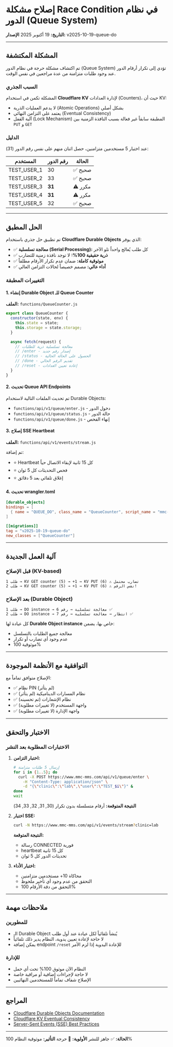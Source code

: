 # إصلاح مشكلة Race Condition في نظام الدور (Queue System)

**التاريخ:** 19 أكتوبر 2025
**الإصدار:** v2025-10-19-queue-do

---

## المشكلة المكتشفة

تم اكتشاف مشكلة حرجة في نظام الدور (Queue System) تؤدي إلى تكرار أرقام الدور عند وجود طلبات متزامنة من عدة مراجعين في نفس الوقت.

### السبب الجذري

المشكلة تكمن في استخدام **Cloudflare KV** لإدارة العدادات (Counters)، حيث أن KV:
- لا يدعم العمليات الذرية (Atomic Operations) بشكل أصلي
- يعتمد على التزامن النهائي (Eventual Consistency)
- آلية القفل (Lock Mechanism) المطبقة سابقاً غير فعالة بسبب النافذة الزمنية بين `PUT` و `GET`

### الدليل

عند اختبار 5 مستخدمين متزامنين، حصل اثنان منهم على نفس رقم الدور (31):

| المستخدم | رقم الدور | الحالة |
|---------|-----------|--------|
| TEST_USER_1 | 30 | ✅ صحيح |
| TEST_USER_2 | 33 | ✅ صحيح |
| TEST_USER_3 | **31** | ⚠️ مكرر |
| TEST_USER_4 | **31** | ⚠️ مكرر |
| TEST_USER_5 | 32 | ✅ صحيح |

---

## الحل المطبق

تم تطبيق حل جذري باستخدام **Cloudflare Durable Objects** الذي يوفر:
- ✅ **معالجة تسلسلية (Serial Processing):** كل طلب يُعالج واحداً تلو الآخر
- ✅ **ذرية حقيقية 100%:** لا توجد نافذة زمنية للتضارب
- ✅ **موثوقية كاملة:** ضمان عدم تكرار الأرقام مطلقاً
- ✅ **أداء عالي:** مصمم خصيصاً لحالات التزامن العالي

### التغييرات المطبقة

#### 1. إنشاء Durable Object للـ Queue Counter

**الملف:** `functions/QueueCounter.js`

```javascript
export class QueueCounter {
  constructor(state, env) {
    this.state = state;
    this.storage = state.storage;
  }

  async fetch(request) {
    // معالجة تسلسلية ذرية للطلبات
    // /enter - إصدار رقم جديد
    // /status - الحصول على الحالة الحالية
    // /done - تقديم الرقم الحالي
    // /reset - إعادة تعيين العدادات
  }
}
```

#### 2. تحديث Queue API Endpoints

تم تحديث الملفات التالية لاستخدام Durable Objects:
- `functions/api/v1/queue/enter.js` - دخول الدور
- `functions/api/v1/queue/status.js` - حالة الدور
- `functions/api/v1/queue/done.js` - إنهاء الفحص

#### 3. إصلاح SSE Heartbeat

**الملف:** `functions/api/v1/events/stream.js`

تم إضافة:
- ⭐ Heartbeat كل 15 ثانية لإبقاء الاتصال حياً
- ⭐ فحص التحديثات كل 5 ثوان
- ⭐ إغلاق تلقائي بعد 5 دقائق

#### 4. تحديث wrangler.toml

```toml
[durable_objects]
bindings = [
  { name = "QUEUE_DO", class_name = "QueueCounter", script_name = "mmc-mms" }
]

[[migrations]]
tag = "v2025-10-19-queue-do"
new_classes = ["QueueCounter"]
```

---

## آلية العمل الجديدة

### قبل الإصلاح (KV-based)
```
طلب 1 → KV GET counter (5) → +1 → KV PUT (6) ⚠️ تضارب محتمل
طلب 2 → KV GET counter (5) → +1 → KV PUT (6) ⚠️ نفس الرقم!
```

### بعد الإصلاح (Durable Object)
```
طلب 1 → DO instance → معالجة تسلسلية → رقم 6 ✅
طلب 2 → DO instance → انتظار → معالجة تسلسلية → رقم 7 ✅
```

كل عيادة لها **Durable Object instance** خاص بها، يضمن:
- معالجة جميع الطلبات بالتسلسل
- عدم وجود أي تضارب أو تكرار
- موثوقية 100%

---

## التوافقية مع الأنظمة الموجودة

الإصلاح متوافق تماماً مع:
- ✅ نظام PIN (لم يتأثر)
- ✅ نظام المسارات الديناميكية (لم يتأثر)
- ✅ نظام الإشعارات (تم تحسينه)
- ✅ واجهة المستخدم (لا تغييرات مطلوبة)
- ✅ واجهة الإدارة (لا تغييرات مطلوبة)

---

## الاختبار والتحقق

### الاختبارات المطلوبة بعد النشر

1. **اختبار التزامن:**
   ```bash
   # إرسال 5 طلبات متزامنة
   for i in {1..5}; do
     curl -X POST https://www.mmc-mms.com/api/v1/queue/enter \
       -H "Content-Type: application/json" \
       -d "{\"clinic\":\"lab\",\"user\":\"TEST_$i\"}" &
   done
   wait
   ```
   **النتيجة المتوقعة:** أرقام متسلسلة بدون تكرار (30, 31, 32, 33, 34)

2. **اختبار SSE:**
   ```bash
   curl -N https://www.mmc-mms.com/api/v1/events/stream?clinic=lab
   ```
   **النتيجة المتوقعة:** 
   - رسالة CONNECTED فورية
   - heartbeat كل 15 ثانية
   - تحديثات الدور كل 5 ثوان

3. **اختبار الأداء:**
   - محاكاة 10+ مستخدمين متزامنين
   - التحقق من عدم وجود أي تأخير ملحوظ
   - التحقق من دقة الأرقام 100%

---

## ملاحظات مهمة

### للمطورين
- الـ Durable Object يُنشأ تلقائياً لكل عيادة عند أول طلب
- لا حاجة لإعادة تعيين يدوية، النظام يدير ذلك تلقائياً
- يمكن إضافة endpoint `/reset` للإعادة اليدوية إذا لزم الأمر

### للإدارة
- النظام الآن موثوق 100% تحت أي حمل
- لا حاجة لإجراءات إضافية أو مراقبة خاصة
- الإصلاح شفاف تماماً للمستخدمين النهائيين

---

## المراجع

- [Cloudflare Durable Objects Documentation](https://developers.cloudflare.com/durable-objects/)
- [Cloudflare KV Eventual Consistency](https://developers.cloudflare.com/workers/runtime-apis/kv/#eventual-consistency)
- [Server-Sent Events (SSE) Best Practices](https://developer.mozilla.org/en-US/docs/Web/API/Server-sent_events)

---

**الحالة:** ✅ جاهز للنشر
**الأولوية:** 🔴 حرجة
**التأثير:** موثوقية النظام 100%

